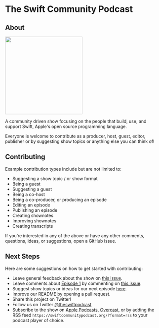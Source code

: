 # The Swift Community Podcast

## About

<img src="https://github.com/SwiftCommunityPodcast/podcast/blob/master/Resources/Logo%402x.png" width="250"/>

A community driven show focusing on the people that build, use, and support Swift, Apple's open source programming language.

Everyone is welcome to contribute as a producer, host, guest, editor, publisher or by suggesting show topics or anything else you can think of!

## Contributing

Example contribution types include but are not limited to:

- Suggesting a show topic / or show format
- Being a guest
- Suggesting a guest
- Being a co-host
- Being a co-producer, or producing an episode
- Editing an episode
- Publishing an episode
- Creating shownotes
- Improving shownotes
- Creating transcripts

If you’re interested in any of the above or have any other comments, questions, ideas, or suggestions, open a GitHub issue.

## Next Steps

Here are some suggestions on how to get started with contributing:

- Leave general feedback about the show on [this issue](https://github.com/SwiftCommunityPodcast/podcast/issues/3).
- Leave comments about [Episode 1](https://www.swiftcommunitypodcast.org) by commenting on [this issue](https://github.com/SwiftCommunityPodcast/podcast/issues/1).
- Suggest show topics or ideas for our next episode [here](https://github.com/SwiftCommunityPodcast/podcast/issues/2).
- Improve our README by opening a pull request.
- Share this project on Twitter!
- Follow us on Twitter [@theswiftpodcast](https://twitter.com/theswiftpodcast)
- Subscribe to the show on [Apple Podcasts](https://itunes.apple.com/us/podcast/the-swift-community-podcast/id1449664346?mt=2), [Overcast](https://overcast.fm/p1065244-3zhoR6), or by adding the RSS feed `https://swiftcommunitypodcast.org/?format=rss` to your podcast player of choice.
